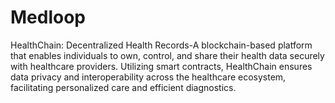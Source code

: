 # Medloop
HealthChain: Decentralized Health Records-A blockchain-based platform that enables individuals to own, control, and share their health data securely with healthcare providers. Utilizing smart contracts, HealthChain ensures data privacy and interoperability across the healthcare ecosystem, facilitating personalized care and efficient diagnostics.

